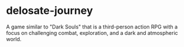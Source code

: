 # delosate-journey
A game similar to "Dark Souls" that is a third-person action RPG with a focus on challenging combat, exploration, and a dark and atmospheric world.
